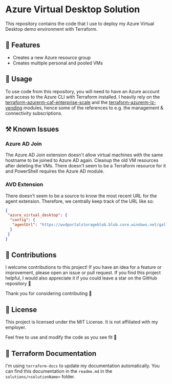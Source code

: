 # Azure Virtual Desktop Solution

This repository contains the code that I use to deploy my Azure Virtual Desktop demo environment with Terraform.

## 📌 Features

- Creates a new Azure resource group
- Creates multiple personal and pooled VMs

## 🔧 Usage

To use code from this repository, you will need to have an Azure account and access to the Azure CLI with Terraform installed.
I heavily rely on the [terraform-azurerm-caf-enterprise-scale](https://github.com/Azure/terraform-azurerm-caf-enterprise-scale) and the [terraform-azurerm-lz-vending](https://github.com/Azure/terraform-azurerm-lz-vending) modules, hence some of the references to e.g. the management & connectivity subscriptions.

## ⚒️ Known Issues

### Azure AD Join

The Azure AD Join extension doesn't allow virtual machines with the same hostname to be joined to Azure AD again. Cleanup the old VM resources after deleting the VMs. There doesn't seem to be a Terraform resource for it and PowerShell requires the Azure AD module.

### AVD Extension

There doesn't seem to be a source to know the most recent URL for the agent extension. Therefore, we centrally keep track of the URL like so:

``` json
{
 "azure_virtual_desktop": {
  "config": {
   "agentUrl": "https://wvdportalstorageblob.blob.core.windows.net/galleryartifacts/Configuration_06-15-2022.zip"
  }
 }
}
```

## 🤝 Contributions

I welcome contributions to this project! If you have an idea for a feature or improvement, please open an issue or pull request. If you find this project helpful, I would also appreciate it if you could leave a star on the GitHub repository 🌟

Thank you for considering contributing 🙏

## 📜 License

This project is licensed under the MIT License. It is not affiliated with my employer.

Feel free to use and modify the code as you see fit 🎉

## 📄 Terraform Documentation

I'm using `terraform-docs` to update my documentation automatically. You can find this documentation in the `readme.md` in the `solutions/<solutionName>` folder.
